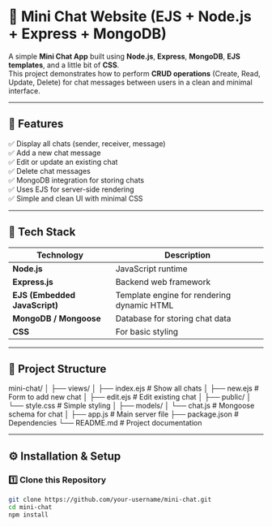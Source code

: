 # 💬 Mini Chat Website (EJS + Node.js + Express + MongoDB)

A simple **Mini Chat App** built using **Node.js**, **Express**, **MongoDB**, **EJS templates**, and a little bit of **CSS**.  
This project demonstrates how to perform **CRUD operations** (Create, Read, Update, Delete) for chat messages between users in a clean and minimal interface.

---

## 🚀 Features

✅ Display all chats (sender, receiver, message)  
✅ Add a new chat message  
✅ Edit or update an existing chat  
✅ Delete chat messages  
✅ MongoDB integration for storing chats  
✅ Uses EJS for server-side rendering  
✅ Simple and clean UI with minimal CSS  

---

## 🧠 Tech Stack

| Technology | Description |
|-------------|-------------|
| **Node.js** | JavaScript runtime |
| **Express.js** | Backend web framework |
| **EJS (Embedded JavaScript)** | Template engine for rendering dynamic HTML |
| **MongoDB / Mongoose** | Database for storing chat data |
| **CSS** | For basic styling |

---

## 📁 Project Structure

mini-chat/
│
├── views/
│ ├── index.ejs # Show all chats
│ ├── new.ejs # Form to add new chat
│ ├── edit.ejs # Edit existing chat
│
├── public/
│ └── style.css # Simple styling
│
├── models/
│ └── chat.js # Mongoose schema for chat
│
├── app.js # Main server file
├── package.json # Dependencies
└── README.md # Project documentation



---

## ⚙️ Installation & Setup

### 1️⃣ Clone this Repository

```bash
git clone https://github.com/your-username/mini-chat.git
cd mini-chat
npm install
